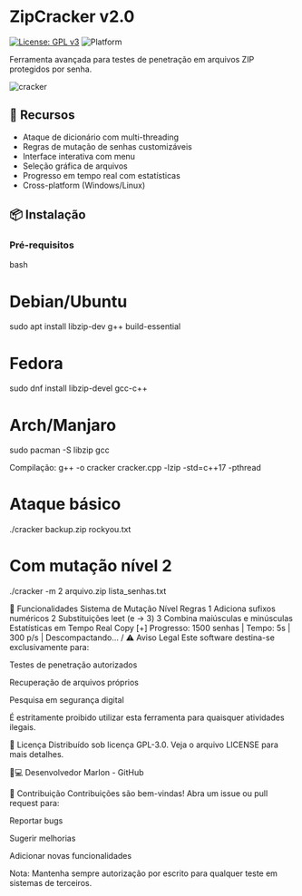 # ZipCracker v2.0

[![License: GPL v3](https://img.shields.io/badge/License-GPLv3-blue.svg)](https://www.gnu.org/licenses/gpl-3.0)
![Platform](https://img.shields.io/badge/Platform-Windows%20%7C%20Linux-lightgrey)

Ferramenta avançada para testes de penetração em arquivos ZIP protegidos por senha.

![cracker](https://github.com/user-attachments/assets/fecb8e86-a64d-4c77-8ef4-e28b002e6de5)


## 🚀 Recursos
- Ataque de dicionário com multi-threading
- Regras de mutação de senhas customizáveis
- Interface interativa com menu
- Seleção gráfica de arquivos
- Progresso em tempo real com estatísticas
- Cross-platform (Windows/Linux)

## 📦 Instalação

### Pré-requisitos
bash
# Debian/Ubuntu
sudo apt install libzip-dev g++ build-essential

# Fedora
sudo dnf install libzip-devel gcc-c++

# Arch/Manjaro
sudo pacman -S libzip gcc


Compilação: g++ -o cracker cracker.cpp -lzip -std=c++17 -pthread

# Ataque básico
./cracker backup.zip rockyou.txt

# Com mutação nível 2
./cracker -m 2 arquivo.zip lista_senhas.txt

🧩 Funcionalidades
Sistema de Mutação
Nível	Regras
1	Adiciona sufixos numéricos
2	Substituições leet (e → 3)
3	Combina maiúsculas e minúsculas
Estatísticas em Tempo Real
Copy
[+] Progresso:    1500 senhas | Tempo:    5s |    300 p/s | Descompactando... /
⚠️ Aviso Legal
Este software destina-se exclusivamente para:

Testes de penetração autorizados

Recuperação de arquivos próprios

Pesquisa em segurança digital

É estritamente proibido utilizar esta ferramenta para quaisquer atividades ilegais.

📄 Licença
Distribuído sob licença GPL-3.0. Veja o arquivo LICENSE para mais detalhes.

👨💻 Desenvolvedor
Marlon - GitHub

🙌 Contribuição
Contribuições são bem-vindas! Abra um issue ou pull request para:

Reportar bugs

Sugerir melhorias

Adicionar novas funcionalidades

Nota: Mantenha sempre autorização por escrito para qualquer teste em sistemas de terceiros.
